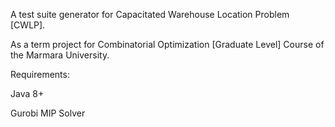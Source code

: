 A test suite generator for Capacitated Warehouse Location Problem [CWLP].

As a term project for Combinatorial Optimization [Graduate Level] Course of the Marmara University.

Requirements:

Java 8+

Gurobi MIP Solver
